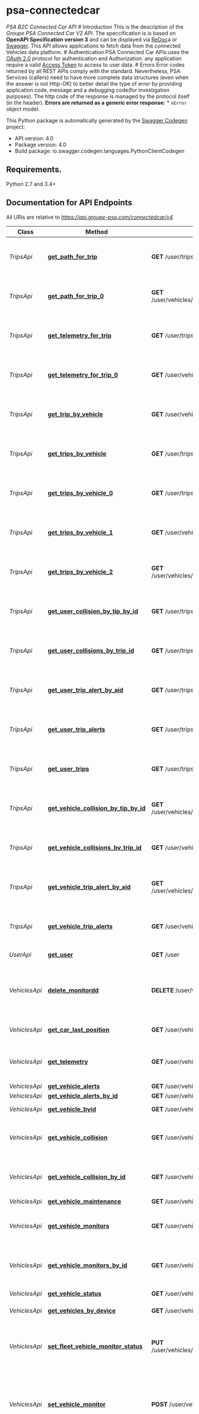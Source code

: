 # psa-connectedcar
*PSA B2C Connected Car API*  # Introduction This is the description of the *Groupe PSA Connected Car V2 API*. The speccification is  is based on **OpenAPI Specification version 3** and can be displayed via [ReDoc](https://github.com/Rebilly/ReDoc)a or [Swagger](http://swagger.io).   This API allows applications to fetch data from the connected Vehicles data platform. # Authentication PSA Connected Car APIs uses the [OAuth 2.0](https://tools.ietf.org/html/rfc6749) protocol for authentication and Authorization. any application require a valid [Access Token](https://tools.ietf.org/html/rfc6749#section-1.4) to access to user data. # Errors   Error codes returned by all REST APIs comply with the standard. Nevertheless, PSA Services (callers) need to have more complete data structures (even when the answer is not Http-OK) to better detail the type of error by providing application code, message and a debugging code(for investigation purposes). The http code of the response is managed by the protocol itself (in the header).      **Errors are  returned as a generic error response:**    * ```xError``` object model.     

This Python package is automatically generated by the [Swagger Codegen](https://github.com/swagger-api/swagger-codegen) project:

- API version: 4.0
- Package version: 4.0
- Build package: io.swagger.codegen.languages.PythonClientCodegen

## Requirements.

Python 2.7 and 3.4+


## Documentation for API Endpoints

All URIs are relative to *https://api.groupe-psa.com/connectedcar/v4*

Class | Method | HTTP request | Description
------------ | ------------- | ------------- | -------------
*TripsApi* | [**get_path_for_trip**](docs/api/TripsApi.md#get_path_for_trip) | **GET** /user/trips/{tid}/wayPoints | OUT OF 1ST RELEASE (R-LEV 1.1) SCOPE
*TripsApi* | [**get_path_for_trip_0**](docs/api/TripsApi.md#get_path_for_trip_0) | **GET** /user/vehicles/{id}/trips/{tid}/wayPoints | OUT OF 1ST RELEASE (R-LEV 1.1) SCOPE
*TripsApi* | [**get_telemetry_for_trip**](docs/api/TripsApi.md#get_telemetry_for_trip) | **GET** /user/trips/{tid}/telemetry | OUT OF 1ST RELEASE (R-LEV 1.1) SCOPE
*TripsApi* | [**get_telemetry_for_trip_0**](docs/api/TripsApi.md#get_telemetry_for_trip_0) | **GET** /user/vehicles/{id}/trips/{tid}/telemetry | OUT OF 1ST RELEASE (R-LEV 1.1) SCOPE
*TripsApi* | [**get_trip_by_vehicle**](docs/api/TripsApi.md#get_trip_by_vehicle) | **GET** /user/vehicles/{id}/trips/{tid} | OUT OF 1ST RELEASE (R-LEV 1.1) SCOPE
*TripsApi* | [**get_trips_by_vehicle**](docs/api/TripsApi.md#get_trips_by_vehicle) | **GET** /user/trips/{tid} | OUT OF 1ST RELEASE (R-LEV 1.1) SCOPE
*TripsApi* | [**get_trips_by_vehicle_0**](docs/api/TripsApi.md#get_trips_by_vehicle_0) | **GET** /user/trips/{tid}/ecoaching | OUT OF 1ST RELEASE (R-LEV 1.1) SCOPE
*TripsApi* | [**get_trips_by_vehicle_1**](docs/api/TripsApi.md#get_trips_by_vehicle_1) | **GET** /user/vehicles/{id}/trips | OUT OF 1ST RELEASE (R-LEV 1.1) SCOPE
*TripsApi* | [**get_trips_by_vehicle_2**](docs/api/TripsApi.md#get_trips_by_vehicle_2) | **GET** /user/vehicles/{id}/trips/{tid}/ecoaching | OUT OF 1ST RELEASE (R-LEV 1.1) SCOPE
*TripsApi* | [**get_user_collision_by_tip_by_id**](docs/api/TripsApi.md#get_user_collision_by_tip_by_id) | **GET** /user/trips/{tid}/collisions/{cid} | OUT OF 1ST RELEASE (R-LEV 1.1) SCOPE
*TripsApi* | [**get_user_collisions_by_trip_id**](docs/api/TripsApi.md#get_user_collisions_by_trip_id) | **GET** /user/trips/{tid}/collisions | OUT OF 1ST RELEASE (R-LEV 1.1) SCOPE
*TripsApi* | [**get_user_trip_alert_by_aid**](docs/api/TripsApi.md#get_user_trip_alert_by_aid) | **GET** /user/trips/{tid}/alerts/{aid} | OUT OF 1ST RELEASE (R-LEV 1.1) SCOPE
*TripsApi* | [**get_user_trip_alerts**](docs/api/TripsApi.md#get_user_trip_alerts) | **GET** /user/trips/{tid}/alerts | OUT OF 1ST RELEASE (R-LEV 1.1) SCOPE
*TripsApi* | [**get_user_trips**](docs/api/TripsApi.md#get_user_trips) | **GET** /user/trips | OUT OF 1ST RELEASE (R-LEV 1.1) SCOPE
*TripsApi* | [**get_vehicle_collision_by_tip_by_id**](docs/api/TripsApi.md#get_vehicle_collision_by_tip_by_id) | **GET** /user/vehicles/{id}/trips/{tid}/collisions/{cid} | OUT OF 1ST RELEASE (R-LEV 1.1) SCOPE
*TripsApi* | [**get_vehicle_collisions_by_trip_id**](docs/api/TripsApi.md#get_vehicle_collisions_by_trip_id) | **GET** /user/vehicles/{id}/trips/{tid}/collisions | OUT OF 1ST RELEASE (R-LEV 1.1) SCOPE
*TripsApi* | [**get_vehicle_trip_alert_by_aid**](docs/api/TripsApi.md#get_vehicle_trip_alert_by_aid) | **GET** /user/vehicles/{id}/trips/{tid}/alerts/{aid} | OUT OF 1ST RELEASE (R-LEV 1.1) SCOPE
*TripsApi* | [**get_vehicle_trip_alerts**](docs/api/TripsApi.md#get_vehicle_trip_alerts) | **GET** /user/vehicles/{id}/trips/{tid}/alerts | OUT OF 1ST RELEASE (R-LEV 1.1) SCOPE
*UserApi* | [**get_user**](docs/api/UserApi.md#get_user) | **GET** /user | User&#39;s information
*VehiclesApi* | [**delete_monitordd**](docs/api/VehiclesApi.md#delete_monitordd) | **DELETE** /user/vehicles/{id}/monitors/{mid} | Delete a Monitor. OUT OF 1ST RELEASE (R-LEV 1.1) SCOPE
*VehiclesApi* | [**get_car_last_position**](docs/api/VehiclesApi.md#get_car_last_position) | **GET** /user/vehicles/{id}/lastPosition | Last position identified
*VehiclesApi* | [**get_telemetry**](docs/api/VehiclesApi.md#get_telemetry) | **GET** /user/vehicles/{id}/telemetry | OUT OF 1ST RELEASE (R-LEV 1.1) SCOPE
*VehiclesApi* | [**get_vehicle_alerts**](docs/api/VehiclesApi.md#get_vehicle_alerts) | **GET** /user/vehicles/{id}/alerts | 
*VehiclesApi* | [**get_vehicle_alerts_by_id**](docs/api/VehiclesApi.md#get_vehicle_alerts_by_id) | **GET** /user/vehicles/{id}/alerts/{aid} | 
*VehiclesApi* | [**get_vehicle_byid**](docs/api/VehiclesApi.md#get_vehicle_byid) | **GET** /user/vehicles/{id} | Details of vehicule
*VehiclesApi* | [**get_vehicle_collision**](docs/api/VehiclesApi.md#get_vehicle_collision) | **GET** /user/vehicles/{id}/collisions | OUT OF 1ST RELEASE (R-LEV 1.1) SCOPE
*VehiclesApi* | [**get_vehicle_collision_by_id**](docs/api/VehiclesApi.md#get_vehicle_collision_by_id) | **GET** /user/vehicles/{id}/collisions/{cid} | OUT OF 1ST RELEASE (R-LEV 1.1) SCOPE
*VehiclesApi* | [**get_vehicle_maintenance**](docs/api/VehiclesApi.md#get_vehicle_maintenance) | **GET** /user/vehicles/{id}/maintenance | 
*VehiclesApi* | [**get_vehicle_monitors**](docs/api/VehiclesApi.md#get_vehicle_monitors) | **GET** /user/vehicles/{id}/monitors | OUT OF 1ST RELEASE (R-LEV 1.1) SCOPE
*VehiclesApi* | [**get_vehicle_monitors_by_id**](docs/api/VehiclesApi.md#get_vehicle_monitors_by_id) | **GET** /user/vehicles/{id}/monitors/{mid} | OUT OF 1ST RELEASE (R-LEV 1.1) SCOPE
*VehiclesApi* | [**get_vehicle_status**](docs/api/VehiclesApi.md#get_vehicle_status) | **GET** /user/vehicles/{id}/status | Vehicle status.
*VehiclesApi* | [**get_vehicles_by_device**](docs/api/VehiclesApi.md#get_vehicles_by_device) | **GET** /user/vehicles | List of vehicules
*VehiclesApi* | [**set_fleet_vehicle_monitor_status**](docs/api/VehiclesApi.md#set_fleet_vehicle_monitor_status) | **PUT** /user/vehicles/{id}/monitors/{mid}/status | Set a new monitor status. OUT OF 1ST RELEASE (R-LEV 1.1) SCOPE
*VehiclesApi* | [**set_vehicle_monitor**](docs/api/VehiclesApi.md#set_vehicle_monitor) | **POST** /user/vehicles/{id}/monitors | Create a new Monitor. OUT OF 1ST RELEASE (R-LEV 1.1) SCOPE
*VehiclesApi* | [**update_fleet_vehicle_monitor**](docs/api/VehiclesApi.md#update_fleet_vehicle_monitor) | **PUT** /user/vehicles/{id}/monitors/{mid} | Update and existing Monitor. OUT OF 1ST RELEASE (R-LEV 1.1) SCOPE


## Documentation For Models

 - [Adas](docs/api/Adas.md)
 - [AdasParkAssist](docs/api/AdasParkAssist.md)
 - [Alert](docs/api/Alert.md)
 - [AlertEndPosition](docs/api/AlertEndPosition.md)
 - [AlertLinks](docs/api/AlertLinks.md)
 - [AlertMsgEnum](docs/api/AlertMsgEnum.md)
 - [Alerts](docs/api/Alerts.md)
 - [AlertsEmbedded](docs/api/AlertsEmbedded.md)
 - [Battery](docs/api/Battery.md)
 - [BoundedProgram](docs/api/BoundedProgram.md)
 - [ChargingStatusEnum](docs/api/ChargingStatusEnum.md)
 - [CircleZone](docs/api/CircleZone.md)
 - [CircleZoneCoordinates](docs/api/CircleZoneCoordinates.md)
 - [CollectionResult](docs/api/CollectionResult.md)
 - [Collision](docs/api/Collision.md)
 - [CollisionLinks](docs/api/CollisionLinks.md)
 - [CollisionObj](docs/api/CollisionObj.md)
 - [CollisionObjFront](docs/api/CollisionObjFront.md)
 - [Collisions](docs/api/Collisions.md)
 - [CollisionsEmbedded](docs/api/CollisionsEmbedded.md)
 - [CreatedAtField](docs/api/CreatedAtField.md)
 - [DataMonitorTrigger](docs/api/DataMonitorTrigger.md)
 - [DataTrigger](docs/api/DataTrigger.md)
 - [DefaultAlertPush](docs/api/DefaultAlertPush.md)
 - [DefaultAlertPushAttributes](docs/api/DefaultAlertPushAttributes.md)
 - [DoorsState](docs/api/DoorsState.md)
 - [DoorsStateOpening](docs/api/DoorsStateOpening.md)
 - [ECoaching](docs/api/ECoaching.md)
 - [ECoachingLinks](docs/api/ECoachingLinks.md)
 - [ECoachingScores](docs/api/ECoachingScores.md)
 - [Energy](docs/api/Energy.md)
 - [Engine](docs/api/Engine.md)
 - [EngineOil](docs/api/EngineOil.md)
 - [Environment](docs/api/Environment.md)
 - [EnvironmentLuminosity](docs/api/EnvironmentLuminosity.md)
 - [Event](docs/api/Event.md)
 - [EventLinks](docs/api/EventLinks.md)
 - [Extension](docs/api/Extension.md)
 - [ExtensionType](docs/api/ExtensionType.md)
 - [Geometry](docs/api/Geometry.md)
 - [Ignition](docs/api/Ignition.md)
 - [IndexRange](docs/api/IndexRange.md)
 - [Kinetic](docs/api/Kinetic.md)
 - [Lighting](docs/api/Lighting.md)
 - [Link](docs/api/Link.md)
 - [Maintenance](docs/api/Maintenance.md)
 - [MaintenanceLinks](docs/api/MaintenanceLinks.md)
 - [MaintenanceObj](docs/api/MaintenanceObj.md)
 - [Monitor](docs/api/Monitor.md)
 - [MonitorId](docs/api/MonitorId.md)
 - [MonitorLinks](docs/api/MonitorLinks.md)
 - [MonitorParameter](docs/api/MonitorParameter.md)
 - [MonitorParameterTriggerParam](docs/api/MonitorParameterTriggerParam.md)
 - [MonitorRef](docs/api/MonitorRef.md)
 - [MonitorRefLinks](docs/api/MonitorRefLinks.md)
 - [MonitorStatus](docs/api/MonitorStatus.md)
 - [MonitorStatusSetter](docs/api/MonitorStatusSetter.md)
 - [MonitorSubscribe](docs/api/MonitorSubscribe.md)
 - [MonitorSubscribeBatchNotify](docs/api/MonitorSubscribeBatchNotify.md)
 - [MonitorSubscribeRetryPolicy](docs/api/MonitorSubscribeRetryPolicy.md)
 - [MonitorTrigger](docs/api/MonitorTrigger.md)
 - [MonitorWebhook](docs/api/MonitorWebhook.md)
 - [MonitorWebhookAttributes](docs/api/MonitorWebhookAttributes.md)
 - [Monitors](docs/api/Monitors.md)
 - [MonitorsEmbedded](docs/api/MonitorsEmbedded.md)
 - [OverallAutonomy](docs/api/OverallAutonomy.md)
 - [Point](docs/api/Point.md)
 - [PolygonZone](docs/api/PolygonZone.md)
 - [Position](docs/api/Position.md)
 - [PositionProperties](docs/api/PositionProperties.md)
 - [Preconditioning](docs/api/Preconditioning.md)
 - [PreconditioningAirConditioning](docs/api/PreconditioningAirConditioning.md)
 - [PreconditioningProgram](docs/api/PreconditioningProgram.md)
 - [Privacy](docs/api/Privacy.md)
 - [Program](docs/api/Program.md)
 - [ProgramOccurence](docs/api/ProgramOccurence.md)
 - [Safety](docs/api/Safety.md)
 - [ServiceType](docs/api/ServiceType.md)
 - [Status](docs/api/Status.md)
 - [StatusEmbedded](docs/api/StatusEmbedded.md)
 - [StatusExtensionType](docs/api/StatusExtensionType.md)
 - [StatusLinks](docs/api/StatusLinks.md)
 - [TabLinks](docs/api/TabLinks.md)
 - [Telemetry](docs/api/Telemetry.md)
 - [TelemetryEmbedded](docs/api/TelemetryEmbedded.md)
 - [TelemetryEnum](docs/api/TelemetryEnum.md)
 - [TelemetryExtension](docs/api/TelemetryExtension.md)
 - [TelemetryExtensionType](docs/api/TelemetryExtensionType.md)
 - [TelemetryMessage](docs/api/TelemetryMessage.md)
 - [TelemetryMessageEmbedded](docs/api/TelemetryMessageEmbedded.md)
 - [TelemetryMessageVehicle](docs/api/TelemetryMessageVehicle.md)
 - [TelemetryMessageVehicleBrakingSystem](docs/api/TelemetryMessageVehicleBrakingSystem.md)
 - [TelemetryMessageVehicleTransmission](docs/api/TelemetryMessageVehicleTransmission.md)
 - [TelemetryMessageVehicleTransmissionGearbox](docs/api/TelemetryMessageVehicleTransmissionGearbox.md)
 - [TelemetryMessageVehicleTransmissionGearboxGear](docs/api/TelemetryMessageVehicleTransmissionGearboxGear.md)
 - [TelemetryMessageVehicleTransmissionGearboxMode](docs/api/TelemetryMessageVehicleTransmissionGearboxMode.md)
 - [TimeMonitorTrigger](docs/api/TimeMonitorTrigger.md)
 - [TimeRange](docs/api/TimeRange.md)
 - [TimeStamped](docs/api/TimeStamped.md)
 - [TimeTrigger](docs/api/TimeTrigger.md)
 - [TimeZoneMonitorTrigger](docs/api/TimeZoneMonitorTrigger.md)
 - [TimeZoneTrigger](docs/api/TimeZoneTrigger.md)
 - [Trip](docs/api/Trip.md)
 - [TripAvgConsumption](docs/api/TripAvgConsumption.md)
 - [TripLinks](docs/api/TripLinks.md)
 - [Trips](docs/api/Trips.md)
 - [TripsEmbedded](docs/api/TripsEmbedded.md)
 - [UpdatedField](docs/api/UpdatedField.md)
 - [Url](docs/api/Url.md)
 - [User](docs/api/User.md)
 - [UserEmbedded](docs/api/UserEmbedded.md)
 - [UserLinks](docs/api/UserLinks.md)
 - [Vect2D](docs/api/Vect2D.md)
 - [Vehicle](docs/api/Vehicle.md)
 - [VehicleEngine](docs/api/VehicleEngine.md)
 - [VehicleLinks](docs/api/VehicleLinks.md)
 - [VehicleOdometer](docs/api/VehicleOdometer.md)
 - [Vehicles](docs/api/Vehicles.md)
 - [VehiclesEmbedded](docs/api/VehiclesEmbedded.md)
 - [WayPoints](docs/api/WayPoints.md)
 - [WayPointsEmbedded](docs/api/WayPointsEmbedded.md)
 - [XError](docs/api/XError.md)
 - [ZoneMonitorTrigger](docs/api/ZoneMonitorTrigger.md)
 - [ZoneTrigger](docs/api/ZoneTrigger.md)
 - [ZoneTriggerPlace](docs/api/ZoneTriggerPlace.md)
 - [ZoneTriggerPlaceCenter](docs/api/ZoneTriggerPlaceCenter.md)


## Documentation For Authorization


## Vehicle_auth

- **Type**: OAuth
- **Flow**: implicit
- **Authorization URL**: 
- **Scopes**: 
 - **Collision_read**: read Collision related data
 - **Maintenance_read**: read Maintenance related data
 - **Status_read**: read Vehicle related status
 - **Telemetry_read**: read Telemetry related data
 - **Trip_read**: read Trip related data
 - **Vehicle_read**: read Vehicle related data
 - **alert_read**: read alert related data
 - **alert_write**: create, modify or delete alerte
 - **localisation_read**: read location related data

## client_id

- **Type**: API key
- **API key parameter name**: client_id
- **Location**: URL query string

## realm

- **Type**: API key
- **API key parameter name**: x-introspect-realm
- **Location**: HTTP header


## Author



